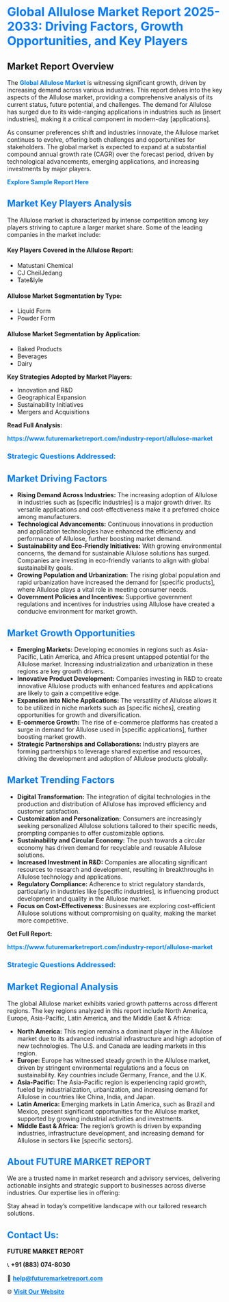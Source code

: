 <h1 style="color: #007BFF;">Global Allulose Market Report 2025-2033: Driving Factors, Growth Opportunities, and Key Players</h1>

<section id="overview">
<h2>Market Report Overview</h2>
<p>The <a href="https://www.futuremarketreport.com/industry-report/allulose-market" style="color: #007BFF; text-decoration: none;"><strong>Global Allulose Market</strong></a> is witnessing significant growth, driven by increasing demand across various industries. This report delves into the key aspects of the Allulose market, providing a comprehensive analysis of its current status, future potential, and challenges. The demand for Allulose has surged due to its wide-ranging applications in industries such as [insert industries], making it a critical component in modern-day [applications].</p>
<p>As consumer preferences shift and industries innovate, the Allulose market continues to evolve, offering both challenges and opportunities for stakeholders. The global market is expected to expand at a substantial compound annual growth rate (CAGR) over the forecast period, driven by technological advancements, emerging applications, and increasing investments by major players.</p>
</section>

<section id="overview">
<p><a href="https://www.futuremarketreport.com/request-sample/reportId=88821" style="color: #007BFF; text-decoration: none;"><strong>Explore Sample Report Here</strong></a></p>
</section>

<section id="key-players">
<h2 style="color: #007BFF;">Market Key Players Analysis</h2>
<p>The Allulose market is characterized by intense competition among key players striving to capture a larger market share. Some of the leading companies in the market include:</p>
<h4>Key Players Covered in the Allulose Report:</h4>
<ul><li>Matustani Chemical</li><li>CJ CheilJedang</li><li>Tate&amp;lyle</li></ul>
<h4>Allulose Market Segmentation by Type:</h4>
<ul><li>Liquid Form</li><li>Powder Form</li></ul>

<h4>Allulose Market Segmentation by Application:</h4>
<ul><li>Baked Products</li><li>Beverages</li><li>Dairy</li></ul>
<p><strong>Key Strategies Adopted by Market Players:</strong></p>
<ul>
<li>Innovation and R&D</li>
<li>Geographical Expansion</li>
<li>Sustainability Initiatives</li>
<li>Mergers and Acquisitions</li>
</ul>
</section>

<section>
<p><strong>Read Full Analysis: </strong></p><a href="https://www.futuremarketreport.com/industry-report/allulose-market" style="color: #007BFF; text-decoration: none;"><strong>https://www.futuremarketreport.com/industry-report/allulose-market</strong></a>
<h3 style="color: #007BFF;">Strategic Questions Addressed:</h3>
</section>

<section id="driving-factors">
<h2 style="color: #007BFF;">Market Driving Factors</h2>
<ul>
<li><strong>Rising Demand Across Industries:</strong> The increasing adoption of Allulose in industries such as [specific industries] is a major growth driver. Its versatile applications and cost-effectiveness make it a preferred choice among manufacturers.</li>
<li><strong>Technological Advancements:</strong> Continuous innovations in production and application technologies have enhanced the efficiency and performance of Allulose, further boosting market demand.</li>
<li><strong>Sustainability and Eco-Friendly Initiatives:</strong> With growing environmental concerns, the demand for sustainable Allulose solutions has surged. Companies are investing in eco-friendly variants to align with global sustainability goals.</li>
<li><strong>Growing Population and Urbanization:</strong> The rising global population and rapid urbanization have increased the demand for [specific products], where Allulose plays a vital role in meeting consumer needs.</li>
<li><strong>Government Policies and Incentives:</strong> Supportive government regulations and incentives for industries using Allulose have created a conducive environment for market growth.</li>
</ul>
</section>

<section id="growth-opportunities">
<h2 style="color: #007BFF;">Market Growth Opportunities</h2>
<ul>
<li><strong>Emerging Markets:</strong> Developing economies in regions such as Asia-Pacific, Latin America, and Africa present untapped potential for the Allulose market. Increasing industrialization and urbanization in these regions are key growth drivers.</li>
<li><strong>Innovative Product Development:</strong> Companies investing in R&D to create innovative Allulose products with enhanced features and applications are likely to gain a competitive edge.</li>
<li><strong>Expansion into Niche Applications:</strong> The versatility of Allulose allows it to be utilized in niche markets such as [specific niches], creating opportunities for growth and diversification.</li>
<li><strong>E-commerce Growth:</strong> The rise of e-commerce platforms has created a surge in demand for Allulose used in [specific applications], further boosting market growth.</li>
<li><strong>Strategic Partnerships and Collaborations:</strong> Industry players are forming partnerships to leverage shared expertise and resources, driving the development and adoption of Allulose products globally.</li>
</ul>
</section>

<section id="trending-factors">
<h2 style="color: #007BFF;">Market Trending Factors</h2>
<ul>
<li><strong>Digital Transformation:</strong> The integration of digital technologies in the production and distribution of Allulose has improved efficiency and customer satisfaction.</li>
<li><strong>Customization and Personalization:</strong> Consumers are increasingly seeking personalized Allulose solutions tailored to their specific needs, prompting companies to offer customizable options.</li>
<li><strong>Sustainability and Circular Economy:</strong> The push towards a circular economy has driven demand for recyclable and reusable Allulose solutions.</li>
<li><strong>Increased Investment in R&D:</strong> Companies are allocating significant resources to research and development, resulting in breakthroughs in Allulose technology and applications.</li>
<li><strong>Regulatory Compliance:</strong> Adherence to strict regulatory standards, particularly in industries like [specific industries], is influencing product development and quality in the Allulose market.</li>
<li><strong>Focus on Cost-Effectiveness:</strong> Businesses are exploring cost-efficient Allulose solutions without compromising on quality, making the market more competitive.</li>
</ul>
</section>

<section>
<p><strong>Get Full Report: </strong></p><a href="https://www.futuremarketreport.com/industry-report/allulose-market" style="color: #007BFF; text-decoration: none;"><strong>https://www.futuremarketreport.com/industry-report/allulose-market</strong></a>
<h3 style="color: #007BFF;">Strategic Questions Addressed:</h3>
</section>


<section id="regional-analysis">
<h2 style="color: #007BFF;">Market Regional Analysis</h2>
<p>The global Allulose market exhibits varied growth patterns across different regions. The key regions analyzed in this report include North America, Europe, Asia-Pacific, Latin America, and the Middle East & Africa:</p>
<ul>
<li><strong>North America:</strong> This region remains a dominant player in the Allulose market due to its advanced industrial infrastructure and high adoption of new technologies. The U.S. and Canada are leading markets in this region.</li>
<li><strong>Europe:</strong> Europe has witnessed steady growth in the Allulose market, driven by stringent environmental regulations and a focus on sustainability. Key countries include Germany, France, and the U.K.</li>
<li><strong>Asia-Pacific:</strong> The Asia-Pacific region is experiencing rapid growth, fueled by industrialization, urbanization, and increasing demand for Allulose in countries like China, India, and Japan.</li>
<li><strong>Latin America:</strong> Emerging markets in Latin America, such as Brazil and Mexico, present significant opportunities for the Allulose market, supported by growing industrial activities and investments.</li>
<li><strong>Middle East & Africa:</strong> The region’s growth is driven by expanding industries, infrastructure development, and increasing demand for Allulose in sectors like [specific sectors].</li>
</ul>
</section>

<footer>
<h2 style="color: #007BFF;">About FUTURE MARKET REPORT</h2>
<p>We are a trusted name in market research and advisory services, delivering actionable insights and strategic support to businesses across diverse industries. Our expertise lies in offering:</p>

<p>Stay ahead in today’s competitive landscape with our tailored research solutions.</p>

<h2 style="color: #007BFF;">Contact Us:</h2>
<p><strong>FUTURE MARKET REPORT</strong></p>
<p>📞 <strong>+91 (883) 074-8030</strong></p>
<p>📧 <strong><a href="mailto:help@futuremarketreport.com" style="color: #007BFF;">help@futuremarketreport.com</a></strong></p>
<p>🌐 <strong><a href="https://www.futuremarketreport.com/" style="color: #007BFF;">Visit Our Website</a></strong></p>
</footer>